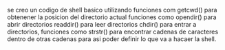  se creo un codigo de shell basico utilizando funciones com getcwd() para obtenener la posicion del directorio actual funciones como opendir()
 para abrir directorios readdir() para leer directorios chdir() para entrar a directorios, funciones como strstr() para encontrar cadenas de caracteres 
 dentro de otras cadenas para asi poder definir lo que va  a hacaer la shell.  
